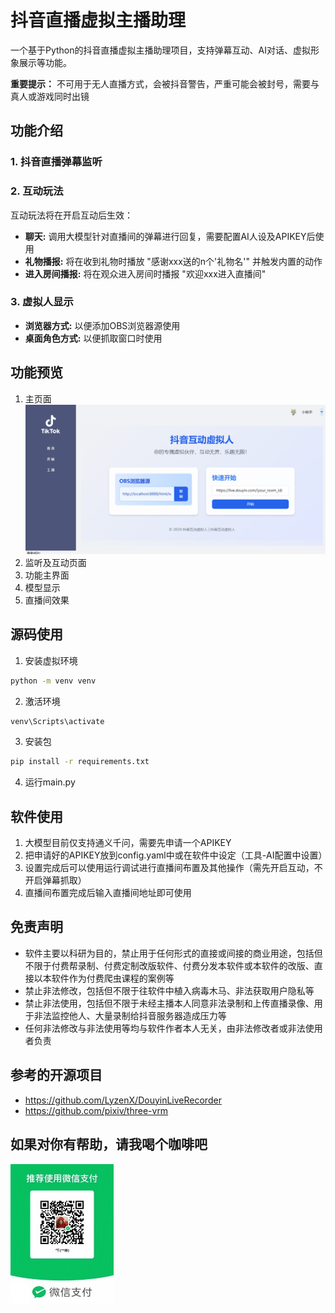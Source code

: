 # 抖音直播虚拟主播助理

一个基于Python的抖音直播虚拟主播助理项目，支持弹幕互动、AI对话、虚拟形象展示等功能。

**重要提示：** 不可用于无人直播方式，会被抖音警告，严重可能会被封号，需要与真人或游戏同时出镜

## 功能介绍

### 1. 抖音直播弹幕监听

### 2. 互动玩法
互动玩法将在开启互动后生效：

* **聊天:** 调用大模型针对直播间的弹幕进行回复，需要配置AI人设及APIKEY后使用
* **礼物播报:** 将在收到礼物时播放 "感谢xxx送的n个'礼物名'" 并触发内置的动作
* **进入房间播报:** 将在观众进入房间时播报 "欢迎xxx进入直播间"

### 3. 虚拟人显示

* **浏览器方式:** 以便添加OBS浏览器源使用
* **桌面角色方式:** 以便抓取窗口时使用

## 功能预览

1. 主页面
 ![主页面](https://raw.githubusercontent.com/MrsongJl/douyin_assistant/main/samples/主页面.png)
2. 监听及互动页面
3. 功能主界面
4. 模型显示
5. 直播间效果

## 源码使用

1. 安装虚拟环境
```bash
python -m venv venv
```

2. 激活环境
```bash
venv\Scripts\activate
```

3. 安装包
```bash
pip install -r requirements.txt
```

4. 运行main.py

## 软件使用

1. 大模型目前仅支持通义千问，需要先申请一个APIKEY
2. 把申请好的APIKEY放到config.yaml中或在软件中设定（工具-AI配置中设置）
3. 设置完成后可以使用运行调试进行直播间布置及其他操作（需先开启互动，不开启弹幕抓取）
4. 直播间布置完成后输入直播间地址即可使用

## 免责声明

* 软件主要以科研为目的，禁止用于任何形式的直接或间接的商业用途，包括但不限于付费帮录制、付费定制改版软件、付费分发本软件或本软件的改版、直接以本软件作为付费爬虫课程的案例等
* 禁止非法修改，包括但不限于往软件中植入病毒木马、非法获取用户隐私等
* 禁止非法使用，包括但不限于未经主播本人同意非法录制和上传直播录像、用于非法监控他人、大量录制给抖音服务器造成压力等
* 任何非法修改与非法使用等均与软件作者本人无关，由非法修改者或非法使用者负责

## 参考的开源项目

* https://github.com/LyzenX/DouyinLiveRecorder
* https://github.com/pixiv/three-vrm

## 如果对你有帮助，请我喝个咖啡吧
![二维码](https://raw.githubusercontent.com/MrsongJl/douyin_assistant/main/assets/imgs/250cd36005b82dbfbb1974957e7733a.jpg)
